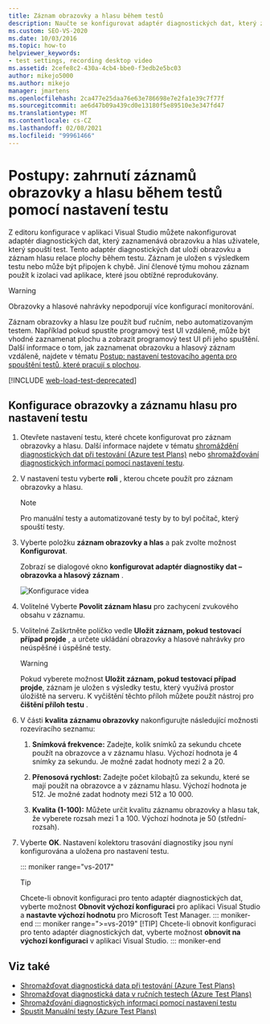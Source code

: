```yaml
---
title: Záznam obrazovky a hlasu během testů
description: Naučte se konfigurovat adaptér diagnostických dat, který zaznamenává obrazovku a hlas uživatele, který spouští test v aplikaci Visual Studio.
ms.custom: SEO-VS-2020
ms.date: 10/03/2016
ms.topic: how-to
helpviewer_keywords:
- test settings, recording desktop video
ms.assetid: 2cefe8c2-430a-4cb4-bbe0-f3edb2e5bc03
author: mikejo5000
ms.author: mikejo
manager: jmartens
ms.openlocfilehash: 2ca477e25daa76e63e786698e7e2fa1e39c7f77f
ms.sourcegitcommit: ae6d47b09a439cd0e13180f5e89510e3e347fd47
ms.translationtype: MT
ms.contentlocale: cs-CZ
ms.lasthandoff: 02/08/2021
ms.locfileid: "99961466"
---
```

# <a name="how-to-include-recordings-of-the-screen-and-voice-during-tests-using-test-settings"></a>Postupy: zahrnutí záznamů obrazovky a hlasu během testů pomocí nastavení testu

Z editoru konfigurace v aplikaci Visual Studio můžete nakonfigurovat adaptér diagnostických dat, který zaznamenává obrazovku a hlas uživatele, který spouští test. Tento adaptér diagnostických dat uloží obrazovku a záznam hlasu relace plochy během testu. Záznam je uložen s výsledkem testu nebo může být připojen k chybě. Jiní členové týmu mohou záznam použít k izolaci vad aplikace, které jsou obtížné reprodukovány.

> [!WARNING]
> Obrazovky a hlasové nahrávky nepodporují více konfigurací monitorování.

Záznam obrazovky a hlasu lze použít buď ručním, nebo automatizovaným testem. Například pokud spustíte programový test UI vzdáleně, může být vhodné zaznamenat plochu a zobrazit programový test UI při jeho spuštění. Další informace o tom, jak zaznamenat obrazovku a hlasový záznam vzdáleně, najdete v tématu [Postup: nastavení testovacího agenta pro spouštění testů, které pracují s plochou](../test/how-to-set-up-your-test-agent-to-run-tests-that-interact-with-the-desktop.md).

[!INCLUDE [web-load-test-deprecated](includes/web-load-test-deprecated.md)]

## <a name="to-configure-screen-and-voice-recording-for-your-test-settings"></a>Konfigurace obrazovky a záznamu hlasu pro nastavení testu

1. Otevřete nastavení testu, které chcete konfigurovat pro záznam obrazovky a hlasu. Další informace najdete v tématu [shromáždění diagnostických dat při testování (Azure test Plans)](/azure/devops/test/collect-diagnostic-data?view=vsts&preserve-view=true) nebo [shromažďování diagnostických informací pomocí nastavení testu](../test/collect-diagnostic-information-using-test-settings.md).

2. V nastavení testu vyberte **roli** , kterou chcete použít pro záznam obrazovky a hlasu.

    > [!NOTE]
    > Pro manuální testy a automatizované testy by to byl počítač, který spouští testy.

3. Vyberte položku **záznam obrazovky a hlas** a pak zvolte možnost **Konfigurovat**.

     Zobrazí se dialogové okno **konfigurovat adaptér diagnostiky dat – obrazovka a hlasový záznam** .

     ![Konfigurace videa](../test/media/testsettingvideoconfiggdr.png)

4. Volitelné Vyberte **Povolit záznam hlasu** pro zachycení zvukového obsahu v záznamu.

5. Volitelné Zaškrtněte políčko vedle **Uložit záznam, pokud testovací případ projde** , a určete ukládání obrazovky a hlasové nahrávky pro neúspěšné i úspěšné testy.

    > [!WARNING]
    > Pokud vyberete možnost **Uložit záznam, pokud testovací případ projde**, záznam je uložen s výsledky testu, který využívá prostor úložiště na serveru. K vyčištění těchto příloh můžete použít nástroj pro **čištění příloh testu** .

6. V části **kvalita záznamu obrazovky** nakonfigurujte následující možnosti rozevíracího seznamu:

    1. **Snímková frekvence:** Zadejte, kolik snímků za sekundu chcete použít na obrazovce a v záznamu hlasu. Výchozí hodnota je 4 snímky za sekundu. Je možné zadat hodnoty mezi 2 a 20.

    2. **Přenosová rychlost:** Zadejte počet kilobajtů za sekundu, které se mají použít na obrazovce a v záznamu hlasu. Výchozí hodnota je 512. Je možné zadat hodnoty mezi 512 a 10 000.

    3. **Kvalita (1-100):** Můžete určit kvalitu záznamu obrazovky a hlasu tak, že vyberete rozsah mezi 1 a 100. Výchozí hodnota je 50 (střední-rozsah).

7. Vyberte **OK**. Nastavení kolektoru trasování diagnostiky jsou nyní konfigurována a uložena pro nastavení testu.

    ::: moniker range="vs-2017"
    > [!TIP]
    > Chcete-li obnovit konfiguraci pro tento adaptér diagnostických dat, vyberte možnost **Obnovit výchozí konfiguraci** pro aplikaci Visual Studio a **nastavte výchozí hodnotu** pro Microsoft Test Manager.
    ::: moniker-end
    ::: moniker range=">=vs-2019"
    > [!TIP]
    > Chcete-li obnovit konfiguraci pro tento adaptér diagnostických dat, vyberte možnost **obnovit na výchozí konfiguraci** v aplikaci Visual Studio.
    ::: moniker-end

## <a name="see-also"></a>Viz také

- [Shromažďovat diagnostická data při testování (Azure Test Plans)](/azure/devops/test/collect-diagnostic-data?view=vsts&preserve-view=true)
- [Shromažďovat diagnostická data v ručních testech (Azure Test Plans)](/azure/devops/test/mtm/collect-more-diagnostic-data-in-manual-tests?view=vsts&preserve-view=true)
- [Shromažďování diagnostických informací pomocí nastavení testu](../test/collect-diagnostic-information-using-test-settings.md)
- [Spustit Manuální testy (Azure Test Plans)](/azure/devops/test/run-manual-tests?view=vsts&preserve-view=true)